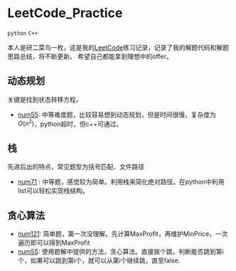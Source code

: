 # LeetCode_Practice

`python` `C++`

本人是研二菜鸟一枚，这是我的[LeetCode](https://leetcode-cn.com/ "悬停显示")练习记录，记录了我的解题代码和解题思路总结，将不断更新。
希望自己都能拿到理想中的offer。

## 动态规划

关键是找到状态转移方程。

  * [num55](https://leetcode-cn.com/problems/jump-game/): 中等难度题，比较容易想到动态规划，但是时间很慢，复杂度为$O(n^2)$，python超时，但c++可通过。

## 栈
先进后出的特点，常见题型为括号匹配、文件路径
  * [num71](https://leetcode-cn.com/problems/simplify-path/) : 中等题，感觉较为简单。利用栈来简化绝对路径。在python中利用list可以轻松实现栈结构。
  
## 贪心算法
  * [num121](https://leetcode-cn.com/problems/best-time-to-buy-and-sell-stock/): 简单题，第一次没理解。先计算MaxProfit，再维护MinPrice，一次遍历即可以得到MaxProfit
  * [num55](https://leetcode-cn.com/problems/jump-game/): 使用题解中提供的方法，贪心算法。直接挨个跳，判断能否跳到第i个，如果可以跳到第i个，就可以从第i个继续跳，直至false.
